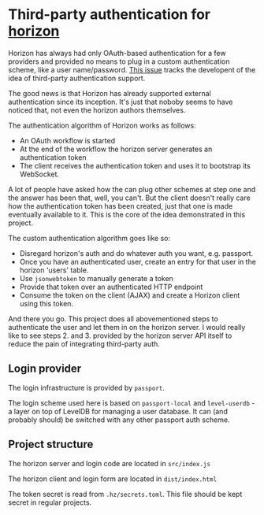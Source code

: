 Third-party authentication for [horizon](http://horizon.io)
========

Horizon has always had only OAuth-based authentication for a few providers and provided no means to plug in a custom authentication scheme, like a user name/password. [This issue](https://github.com/rethinkdb/horizon/issues/176) tracks the developent of the idea of third-party authentication support.

The good news is that Horizon has already supported external authentication since its inception. It's just that noboby seems to have noticed that, not even the horizon authors themselves.

The authentication algorithm of Horizon works as follows:

* An OAuth workflow is started
* At the end of the workflow the horizon server generates an authentication token
* The client receives the authentication token and uses it to bootstrap its WebSocket.

A lot of people have asked how the can plug other schemes at step one and the answer has been that, well, you can't. But the client doesn't really care how the authentication token has been created, just that one is made eventually available to it. This is the core of the idea demonstrated in this project.

The custom authentication algorithm goes like so:

* Disregard horizon's auth and do whatever auth you want, e.g. passport.
* Once you have an authenticated user, create an entry for that user in the horizon 'users' table.
* Use `jsonwebtoken` to manually generate a token
* Provide that token over an authenticated HTTP endpoint
* Consume the token on the client (AJAX) and create a Horizon client using this token.

And there you go. This project does all abovementioned steps to authenticate the user and let them in on the horizon server. I would really like to see steps 2. and 3. provided by the horizon server API itself to reduce the pain of integrating third-party auth.

## Login provider
The login infrastructure is provided by `passport`.

The login scheme used here is based on `passport-local` and `level-userdb` - a layer on top of LevelDB for managing a user database. It can (and probably should) be switched with any other passport auth scheme.

## Project structure
The horizon server and login code are located in `src/index.js`

The horizon client and login form are located in `dist/index.html`

The token secret is read from `.hz/secrets.toml`. This file should be kept secret in regular projects.
